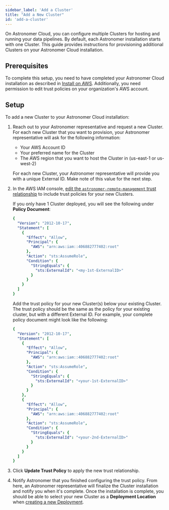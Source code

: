 ```yaml
---
sidebar_label: 'Add a Cluster'
title: "Add a New Cluster"
id: 'add-a-cluster'
---
```


On Astronomer Cloud, you can configure multiple Clusters for hosting and running your data pipelines. By default, each Astronomer installation starts with one Cluster. This guide provides instructions for provisioning additional Clusters on your Astronomer Cloud installation.

## Prerequisites

To complete this setup, you need to have completed your Astronomer Cloud installation as described in [Install on AWS](install-aws). Additionally, you need permission to edit trust policies on your organization's AWS account.

## Setup

To add a new Cluster to your Astronomer Cloud installation:

1. Reach out to your Astronomer representative and request a new Cluster. For each new Cluster that you want to provision, your Astronomer representative will ask for the following information:

    - Your AWS Account ID
    - Your preferred name for the Cluster
    - The AWS region that you want to host the Cluster in (us-east-1 or us-west-2)

    For each new Cluster, your Astronomer representative will provide you with a unique External ID. Make note of this value for the next step.

2. In the AWS IAM console, [edit the `astronomer-remote-management` trust relationship](https://docs.aws.amazon.com/directoryservice/latest/admin-guide/edit_trust.html) to include trust policies for your new Clusters.

    If you only have 1 Cluster deployed, you will see the following under **Policy Document**:

    ```yaml
    {
      "Version": "2012-10-17",
      "Statement": [
        {
          "Effect": "Allow",
          "Principal": {
            "AWS": "arn:aws:iam::406882777402:root"
          },
          "Action": "sts:AssumeRole",
          "Condition": {
            "StringEquals": {
              "sts:ExternalId": "<my-1st-ExternalID>"
            }
          }
        }
      ]
    }
    ```

    Add the trust policy for your new Cluster(s) below your existing Cluster. The trust policy should be the same as the policy for your existing cluster, but with a different External ID. For example, your complete policy document might look like the following:

    ```yaml
    {
      "Version": "2012-10-17",
      "Statement": [
        {
          "Effect": "Allow",
          "Principal": {
            "AWS": "arn:aws:iam::406882777402:root"
          },
          "Action": "sts:AssumeRole",
          "Condition": {
            "StringEquals": {
              "sts:ExternalId": "<your-1st-ExternalID>"
            }
          }
        },
        {
          "Effect": "Allow",
          "Principal": {
            "AWS": "arn:aws:iam::406882777402:root"
          },
          "Action": "sts:AssumeRole",
          "Condition": {
            "StringEquals": {
              "sts:ExternalId": "<your-2nd-ExternalID>"
            }
          }
        }
      ]
    }
    ```

3. Click **Update Trust Policy** to apply the new trust relationship.
4. Notify Astronomer that you finished configuring the trust policy. From here, an Astronomer representative will finalize the Cluster installation and notify you when it's complete. Once the installation is complete, you should be able to select your new Cluster as a **Deployment Location** when [creating a new Deployment](configure-deployment).
